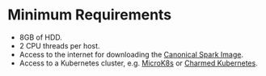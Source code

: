 # Minimum Requirements 

- 8GB of HDD.
- 2 CPU threads per host.
- Access to the internet for downloading the [Canonical Spark Image](https://github.com/canonical/charmed-spark-rock/pkgs/container/charmed-spark).
- Access to a Kubernetes cluster, e.g. [MicroK8s](https://microk8s.io/) or [Charmed Kubernetes](https://ubuntu.com/kubernetes/charmed-k8s).
